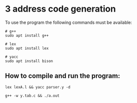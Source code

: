 # 3 address code generation

To use the program the following commands must be available:

```
# g++
sudo apt install g++

# lex
sudo apt install lex

# yacc
sudo apt install bison
```

## How to compile and run the program:

```
lex lexA.l && yacc parser.y -d

g++ -w y.tab.c && ./a.out
```
